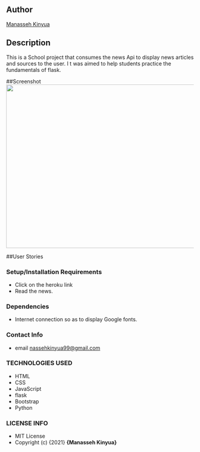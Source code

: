 ## Author

[Manasseh Kinyua](https://github.com/Manasseh-Kinyua)

## Description
This is a School project that consumes the news Api to display news articles and sources to the user. I t was aimed to help students practice the fundamentals of flask.

##Screenshot
<img src="./img/news.png" width="900px" height="440px">

##User Stories


### Setup/Installation Requirements
* Click on the heroku link
* Read the news.

### Dependencies
* Internet connection so as to display Google fonts.
### Contact Info
* email nassehkinyua99@gmail.com
### TECHNOLOGIES USED
* HTML
* CSS
* JavaScript
* flask
* Bootstrap
* Python
### LICENSE INFO
* MIT License
* Copyright (c) {2021} **{Manasseh Kinyua}**
